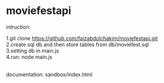 # moviefestapi
intruction:

1.git clone https://github.com/faizabdulchakim/moviefestapi.git<br/>
2.create sql db and then store tables from db/moviefest.sql<br/>
3.setting db in main.js<br/>
4.run: node main.js<br/><br/>

documentation: sandbox/index.html
